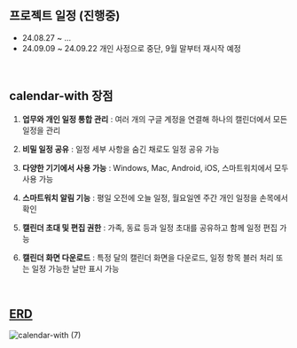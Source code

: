 프로젝트 일정 (진행중)
-----------------------------
- 24.08.27 ~ ...
- 24.09.09 ~ 24.09.22 개인 사정으로 중단, 9월 말부터 재시작 예정

<br/>


calendar-with 장점
------------------------------

1. **업무와 개인 일정 통합 관리** : 여러 개의 구글 계정을 연결해 하나의 캘린더에서 모든 일정을 관리

2. **비밀 일정 공유** : 일정 세부 사항을 숨긴 채로도 일정 공유 가능

3. **다양한 기기에서 사용 가능** : Windows, Mac, Android, iOS, 스마트워치에서 모두 사용 가능

4. **스마트워치 알림 기능** : 평일 오전에 오늘 일정, 월요일엔 주간 개인 일정을 손목에서 확인

5. **캘린더 초대 및 편집 권한** : 가족, 동료 등과 일정 초대를 공유하고 함께 일정 편집 가능

6. **캘린더 화면 다운로드** : 특정 달의 캘린더 화면을 다운로드, 일정 항목 블러 처리 또는 일정 가능한 날만 표시 가능

<br/>

 <a href="https://www.erdcloud.com/d/is6tQGzPgWzmuGB6G">ERD</a>
-----------------------------

![calendar-with (7)](https://github.com/user-attachments/assets/4d76699a-95a2-49dd-ab00-b477f942d66a)
